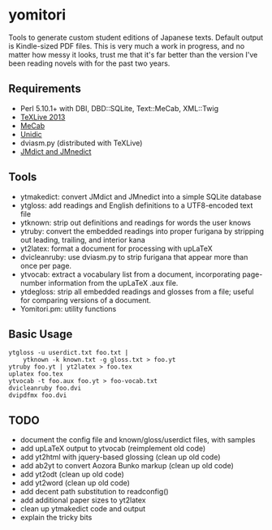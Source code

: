 yomitori
========

Tools to generate custom student editions of Japanese texts.
Default output is Kindle-sized PDF files. This is very much
a work in progress, and no matter how messy it looks, trust
me that it's far better than the version I've been reading
novels with for the past two years.

Requirements
------------

* Perl 5.10.1+ with DBI, DBD::SQLite, Text::MeCab, XML::Twig
* [TeXLive 2013](http://www.tug.org/texlive/)
* [MeCab](https://code.google.com/p/mecab/)
* [Unidic](http://en.sourceforge.jp/projects/unidic/)
* dviasm.py (distributed with TeXLive)
* [JMdict and JMnedict](http://www.edrdg.org/)

Tools
-----

* ytmakedict: convert JMdict and JMnedict into a simple SQLite database
* ytgloss: add readings and English definitions to a UTF8-encoded text file
* ytknown: strip out definitions and readings for words the user knows
* ytruby: convert the embedded readings into proper furigana by stripping
  out leading, trailing, and interior kana
* yt2latex: format a document for processing with upLaTeX
* dvicleanruby: use dviasm.py to strip furigana that appear more than
  once per page.
* ytvocab: extract a vocabulary list from a document, incorporating
  page-number information from the upLaTeX .aux file.
* ytdegloss: strip all embedded readings and glosses from a file;
  useful for comparing versions of a document.
* Yomitori.pm: utility functions

Basic Usage
-----------

    ytgloss -u userdict.txt foo.txt |
        ytknown -k known.txt -g gloss.txt > foo.yt
    ytruby foo.yt | yt2latex > foo.tex
    uplatex foo.tex
    ytvocab -t foo.aux foo.yt > foo-vocab.txt
    dvicleanruby foo.dvi
    dvipdfmx foo.dvi

TODO
----

* document the config file and known/gloss/userdict files, with samples
* add upLaTeX output to ytvocab (reimplement old code)
* add yt2html with jquery-based glossing (clean up old code)
* add ab2yt to convert Aozora Bunko markup (clean up old code)
* add yt2odt (clean up old code)
* add yt2word (clean up old code)
* add decent path substitution to readconfig()
* add additional paper sizes to yt2latex
* clean up ytmakedict code and output
* explain the tricky bits
